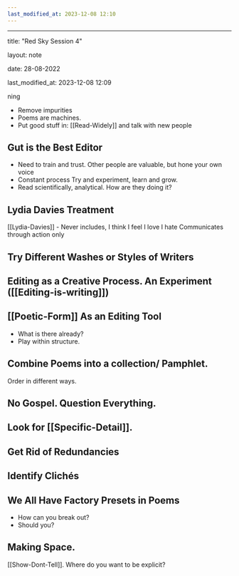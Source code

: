 ```yaml
---
last_modified_at: 2023-12-08 12:10
---
```

---

title: "Red Sky Session 4"

layout: note

date: 28-08-2022

last_modified_at: 2023-12-08 12:09

ning

- Remove impurities
- Poems are machines. 
- Put good stuff in: [[Read-Widely]] and talk with new people 

## Gut is the Best Editor

- Need to train and trust. Other people are valuable, but hone your own voice 
- Constant process Try and experiment, learn and grow. 
- Read scientifically, analytical. How are they doing it?

## Lydia Davies Treatment

[[Lydia-Davies]] - Never includes, I think I feel I love I hate Communicates through action only

## Try Different Washes or Styles of Writers

## Editing as a Creative Process. An Experiment ([[Editing-is-writing]])

## [[Poetic-Form]] As an Editing Tool

- What is there already? 
- Play within structure.

## Combine Poems into a collection/ Pamphlet.

Order in different ways.

## No Gospel. Question Everything.

## Look for [[Specific-Detail]].

## Get Rid of Redundancies

## Identify Clichés

## We All Have Factory Presets in Poems

- How can you break out? 
- Should you?

## Making Space.

[[Show-Dont-Tell]]. Where do you want to be explicit?
